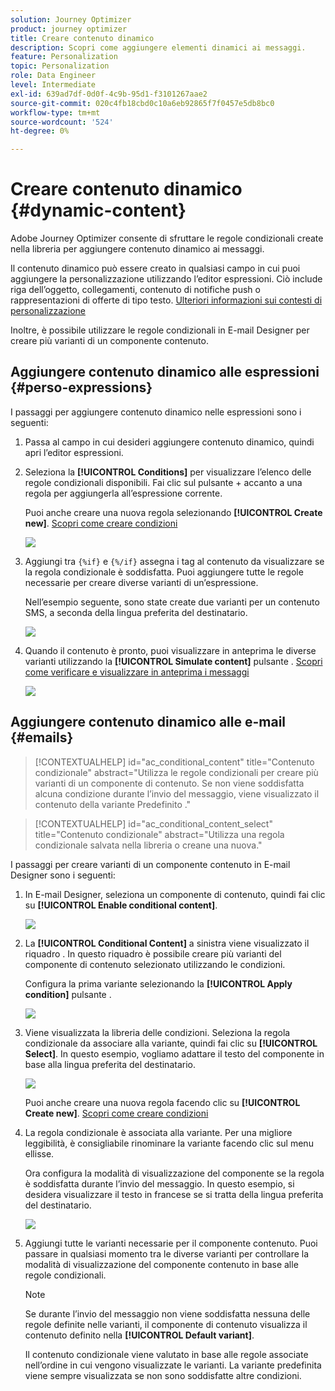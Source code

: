 ```yaml
---
solution: Journey Optimizer
product: journey optimizer
title: Creare contenuto dinamico
description: Scopri come aggiungere elementi dinamici ai messaggi.
feature: Personalization
topic: Personalization
role: Data Engineer
level: Intermediate
exl-id: 639ad7df-0d0f-4c9b-95d1-f3101267aae2
source-git-commit: 020c4fb18cbd0c10a6eb92865f7f0457e5db8bc0
workflow-type: tm+mt
source-wordcount: '524'
ht-degree: 0%

---
```


# Creare contenuto dinamico {#dynamic-content}

Adobe Journey Optimizer consente di sfruttare le regole condizionali create nella libreria per aggiungere contenuto dinamico ai messaggi.

Il contenuto dinamico può essere creato in qualsiasi campo in cui puoi aggiungere la personalizzazione utilizzando l’editor espressioni. Ciò include riga dell’oggetto, collegamenti, contenuto di notifiche push o rappresentazioni di offerte di tipo testo. [Ulteriori informazioni sui contesti di personalizzazione](personalization-contexts.md)

Inoltre, è possibile utilizzare le regole condizionali in E-mail Designer per creare più varianti di un componente contenuto.

## Aggiungere contenuto dinamico alle espressioni {#perso-expressions}

I passaggi per aggiungere contenuto dinamico nelle espressioni sono i seguenti:

1. Passa al campo in cui desideri aggiungere contenuto dinamico, quindi apri l’editor espressioni.

1. Seleziona la **[!UICONTROL Conditions]** per visualizzare l’elenco delle regole condizionali disponibili. Fai clic sul pulsante + accanto a una regola per aggiungerla all’espressione corrente.

   Puoi anche creare una nuova regola selezionando **[!UICONTROL Create new]**. [Scopri come creare condizioni](create-conditions.md)

   ![](assets/conditions-expression.png)

1. Aggiungi tra `{%if}` e `{%/if}` assegna i tag al contenuto da visualizzare se la regola condizionale è soddisfatta. Puoi aggiungere tutte le regole necessarie per creare diverse varianti di un’espressione.

   Nell’esempio seguente, sono state create due varianti per un contenuto SMS, a seconda della lingua preferita del destinatario.

   ![](assets/conditions-language-sample.png)

1. Quando il contenuto è pronto, puoi visualizzare in anteprima le diverse varianti utilizzando la **[!UICONTROL Simulate content]** pulsante . [Scopri come verificare e visualizzare in anteprima i messaggi](../email/preview.md)

   ![](assets/conditions-preview.png)

## Aggiungere contenuto dinamico alle e-mail {#emails}

>[!CONTEXTUALHELP]
>id="ac_conditional_content"
>title="Contenuto condizionale"
>abstract="Utilizza le regole condizionali per creare più varianti di un componente di contenuto. Se non viene soddisfatta alcuna condizione durante l’invio del messaggio, viene visualizzato il contenuto della variante Predefinito ."

>[!CONTEXTUALHELP]
>id="ac_conditional_content_select"
>title="Contenuto condizionale"
>abstract="Utilizza una regola condizionale salvata nella libreria o creane una nuova."

I passaggi per creare varianti di un componente contenuto in E-mail Designer sono i seguenti:

1. In E-mail Designer, seleziona un componente di contenuto, quindi fai clic su **[!UICONTROL Enable conditional content]**.

   ![](assets/conditions-enable-conditional.png)

1. La **[!UICONTROL Conditional Content]** a sinistra viene visualizzato il riquadro . In questo riquadro è possibile creare più varianti del componente di contenuto selezionato utilizzando le condizioni.

   Configura la prima variante selezionando la **[!UICONTROL Apply condition]** pulsante .

   ![](assets/conditions-apply.png)

1. Viene visualizzata la libreria delle condizioni. Seleziona la regola condizionale da associare alla variante, quindi fai clic su **[!UICONTROL Select]**. In questo esempio, vogliamo adattare il testo del componente in base alla lingua preferita del destinatario.

   ![](assets/conditions-select.png)

   Puoi anche creare una nuova regola facendo clic su **[!UICONTROL Create new]**. [Scopri come creare condizioni](create-conditions.md)

1. La regola condizionale è associata alla variante. Per una migliore leggibilità, è consigliabile rinominare la variante facendo clic sul menu ellisse.

   Ora configura la modalità di visualizzazione del componente se la regola è soddisfatta durante l’invio del messaggio. In questo esempio, si desidera visualizzare il testo in francese se si tratta della lingua preferita del destinatario.

   ![](assets/conditions-design.png)

1. Aggiungi tutte le varianti necessarie per il componente contenuto. Puoi passare in qualsiasi momento tra le diverse varianti per controllare la modalità di visualizzazione del componente contenuto in base alle regole condizionali.

   >[!NOTE]
   >Se durante l’invio del messaggio non viene soddisfatta nessuna delle regole definite nelle varianti, il componente di contenuto visualizza il contenuto definito nella **[!UICONTROL Default variant]**.
   >
   >Il contenuto condizionale viene valutato in base alle regole associate nell’ordine in cui vengono visualizzate le varianti. La variante predefinita viene sempre visualizzata se non sono soddisfatte altre condizioni.
